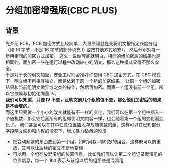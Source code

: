# 分组加密增强版(CBC PLUS)
## 背景
先介绍 ECB，ECB 加密方式比较简单，大致原理就是先将明文按指定长度分组（如 16 字节，不足 16 字节的部分填充 0 或按其他方式填充），
然后分别对每一组用相同的加密方式加密。
这么一说你可能就明白，相同的组加密后的结果也是相同的，而加密一些在运行过程中改动较小的明文，那么这种模式显得不那么安全。  
于是对于长的明文加密，安全工程师会推荐你使用 CBC 加密方式，在 CBC 模式下，明文组不再相互独立，而是依赖于前一个组的加密结果，
让前一个组的加密结果和当前组明文做异或之类的操作，然后再加密。而第一个组没有前一个组，所以它依赖与初始化向量 IV。  
**我们可以知道，只要 IV 不变，且明文前几个组的值不变，那么他们加密后的结果是不会变的。**  
而这里只要做一个小小的改变就能有不一样的变化，我们可以在第一个组中插入一个随机数，那么它后面所有的组即使明文内容一样，也会随着第一个组的变化而变化了。
我们甚至可以在其中任意位置插入存放随机数的组，这样可以在已知部分字段明文结构和内容的情况下，增加暴力破解的难度。  
- 把变动频繁的东西放到第一个组，如时间戳+随机数的组合，这样既可以防重放，又可以让后续的密文不断地变动
- 可以用一个组存放混淆组的位置信息，比如我们可以让第二个组记录混淆组的位置信息，每一个 1bit 表示从该组以后的组那些是混淆组

